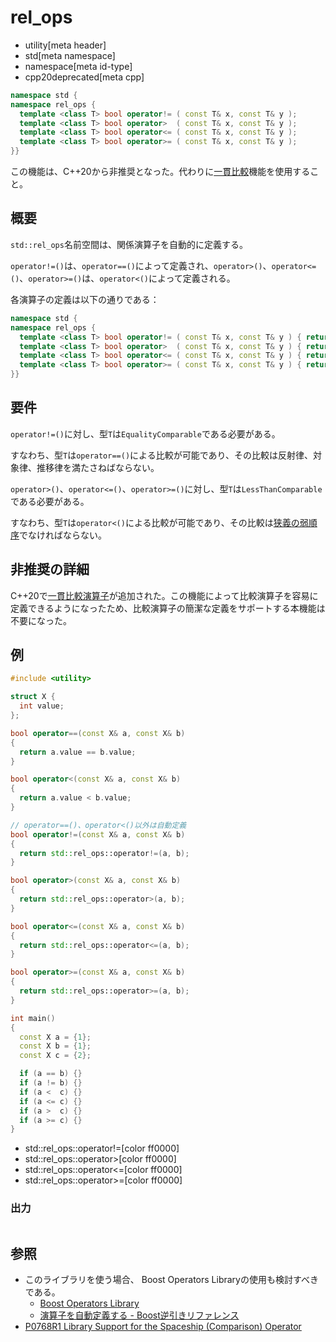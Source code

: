 # rel_ops
* utility[meta header]
* std[meta namespace]
* namespace[meta id-type]
* cpp20deprecated[meta cpp]

```cpp
namespace std {
namespace rel_ops {
  template <class T> bool operator!= ( const T& x, const T& y );
  template <class T> bool operator>  ( const T& x, const T& y );
  template <class T> bool operator<= ( const T& x, const T& y );
  template <class T> bool operator>= ( const T& x, const T& y );
}}
```

この機能は、C++20から非推奨となった。代わりに[一貫比較](/lang/cpp20/consistent_comparison.md)機能を使用すること。

## 概要
`std::rel_ops`名前空間は、関係演算子を自動的に定義する。

`operator!=()`は、`operator==()`によって定義され、`operator>()`、`operator<=()`、`operator>=()`は、`operator<()`によって定義される。

各演算子の定義は以下の通りである：

```cpp
namespace std {
namespace rel_ops {
  template <class T> bool operator!= ( const T& x, const T& y ) { return !( x == y ); }
  template <class T> bool operator>  ( const T& x, const T& y ) { return    y < x;   }
  template <class T> bool operator<= ( const T& x, const T& y ) { return !( y < x ); }
  template <class T> bool operator>= ( const T& x, const T& y ) { return !( x < y ); }
}}
```

## 要件
`operator!=()`に対し、型`T`は`EqualityComparable`である必要がある。

すなわち、型`T`は`operator==()`による比較が可能であり、その比較は反射律、対象律、推移律を満たさねばならない。


`operator>()`、`operator<=()`、`operator>=()`に対し、型`T`は`LessThanComparable`である必要がある。

すなわち、型`T`は`operator<()`による比較が可能であり、その比較は[狭義の弱順序](/reference/algorithm.md#strict-weak-ordering)でなければならない。


## 非推奨の詳細
C++20で[一貫比較演算子](/lang/cpp20/consistent_comparison.md)が追加された。この機能によって比較演算子を容易に定義できるようになったため、比較演算子の簡潔な定義をサポートする本機能は不要になった。


## 例
```cpp example
#include <utility>

struct X {
  int value;
};

bool operator==(const X& a, const X& b)
{
  return a.value == b.value;
}

bool operator<(const X& a, const X& b)
{
  return a.value < b.value;
}

// operator==()、operator<()以外は自動定義
bool operator!=(const X& a, const X& b)
{
  return std::rel_ops::operator!=(a, b);
}

bool operator>(const X& a, const X& b)
{
  return std::rel_ops::operator>(a, b);
}

bool operator<=(const X& a, const X& b)
{
  return std::rel_ops::operator<=(a, b);
}

bool operator>=(const X& a, const X& b)
{
  return std::rel_ops::operator>=(a, b);
}

int main()
{
  const X a = {1};
  const X b = {1};
  const X c = {2};

  if (a == b) {}
  if (a != b) {}
  if (a <  c) {}
  if (a <= c) {}
  if (a >  c) {}
  if (a >= c) {}
}
```
* std::rel_ops::operator!=[color ff0000]
* std::rel_ops::operator>[color ff0000]
* std::rel_ops::operator<=[color ff0000]
* std::rel_ops::operator>=[color ff0000]

### 出力
```
```

## 参照
- このライブラリを使う場合、 Boost Operators Libraryの使用も検討すべきである。
    - [Boost Operators Library](http://www.boost.org/doc/libs/release/libs/utility/operators.htm)
    - [演算子を自動定義する - Boost逆引きリファレンス](https://boostjp.github.io/tips/operators.html)
- [P0768R1 Library Support for the Spaceship (Comparison) Operator](http://www.open-std.org/jtc1/sc22/wg21/docs/papers/2017/p0768r1.pdf)
